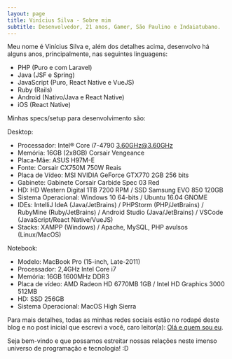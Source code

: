 ```yaml
---
layout: page
title: Vinícius Silva - Sobre mim
subtitle: Desenvolvedor, 21 anos, Gamer, São Paulino e Indaiatubano.
---
```


Meu nome é Vinícius Silva e, além dos detalhes acima, desenvolvo há alguns anos, principalmente, nas seguintes linguagens:

- PHP (Puro e com Laravel)
- Java (JSF e Spring)
- JavaScript (Puro, React Native e VueJS)
- Ruby (Rails)
- Android (Nativo/Java e React Native)
- iOS (React Native)

Minhas specs/setup para desenvolvimento são:

Desktop:
- Processador: Intel&reg; Core i7-4790 3.60GHz@3.60GHz
- Memória: 16GB (2x8GB) Corsair Vengeance
- Placa-Mãe: ASUS H97M-E
- Fonte: Corsair CX750M 750W Reais
- Placa de Vídeo: MSI NVIDIA GeForce GTX770 2GB 256 bits
- Gabinete: Gabinete Corsair Carbide Spec 03 Red
- HD: HD Western Digital 1TB 7200 RPM / SSD Samsung EVO 850 120GB
- Sistema Operacional: Windows 10 64-bits / Ubuntu 16.04 GNOME
- IDEs: IntelliJ IdeA (Java/JetBrains) / PHPStorm (PHP/JetBrains) / RubyMine (Ruby/JetBrains) / Android Studio (Java/JetBrains) / VSCode (JavaScript/React Native/VueJS)
- Stacks: XAMPP (Windows) / Apache, MySQL, PHP avulsos (Linux/MacOS)

Notebook:
- Modelo: MacBook Pro (15-inch, Late-2011)
- Processador: 2,4GHz Intel Core i7
- Memória: 16GB 1600MHz DDR3
- Placa de vídeo: AMD Radeon HD 6770MB 1GB / Intel HD Graphics 3000 512MB
- HD: SSD 256GB
- Sistema Operacional: MacOS High Sierra

Para mais detalhes, todas as minhas redes sociais estão no rodapé deste blog e no post inicial que escrevi a você, caro leitor(a): <a href="/2017/04/23-ola-e-quem-sou-eu/">Olá e quem sou eu</a>.

Seja bem-vindo e que possamos estreitar nossas relações neste imenso universo de programação e tecnologia! :D
